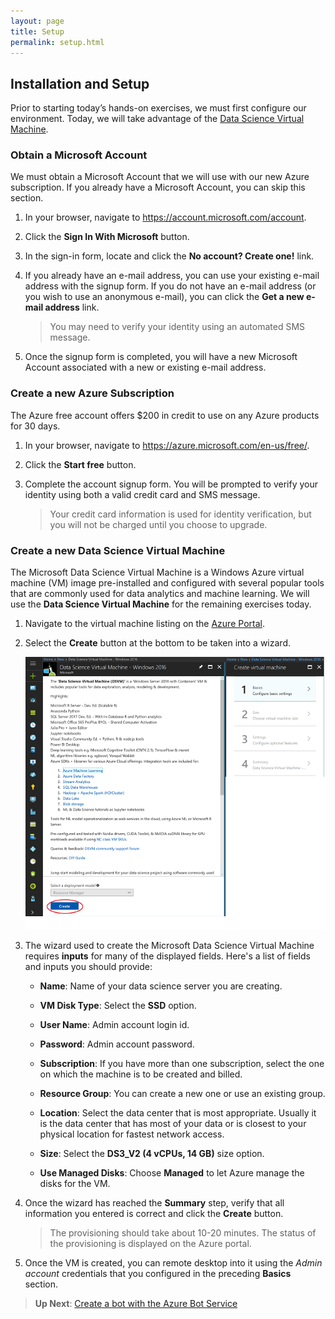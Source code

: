 ```yaml
---
layout: page
title: Setup
permalink: setup.html
---
```


## Installation and Setup

Prior to starting today’s hands-on exercises, we must first configure our environment. Today, we will take advantage of the [Data Science Virtual Machine](https://azuremarketplace.microsoft.com/en-us/marketplace/apps/microsoft-ads.windows-data-science-vm?tab=Overview).

### Obtain a Microsoft Account

We must obtain a Microsoft Account that we will use with our new Azure subscription. If you already have a Microsoft Account, you can skip this section.

1. In your browser, navigate to <https://account.microsoft.com/account>.

1. Click the **Sign In With Microsoft** button.

1. In the sign-in form, locate and click the **No account? Create one!** link.

1. If you already have an e-mail address, you can use your existing e-mail address with the signup form. If you do not have an e-mail address (or you wish to use an anonymous e-mail), you can click the **Get a new e-mail address** link.

	> You may need to verify your identity using an automated SMS message.

1. Once the signup form is completed, you will have a new Microsoft Account associated with a new or existing e-mail address.

### Create a new Azure Subscription

The Azure free account offers $200 in credit to use on any Azure products for 30 days.

1. In your browser, navigate to <https://azure.microsoft.com/en-us/free/>.

1. Click the **Start free** button.

1. Complete the account signup form. You will be prompted to verify your identity using both a valid credit card and SMS message.

	> Your credit card information is used for identity verification, but you will not be charged until you choose to upgrade.

### Create a new Data Science Virtual Machine

The Microsoft Data Science Virtual Machine is a Windows Azure virtual machine (VM) image pre-installed and configured with several popular tools that are commonly used for data analytics and machine learning. We will use the **Data Science Virtual Machine** for the remaining exercises today.

1. Navigate to the virtual machine listing on the [Azure Portal](https://portal.azure.com/#create/microsoft-ads.windows-data-science-vmwindows2016).

1. Select the **Create** button at the bottom to be taken into a wizard.

	![configure-data-science-vm](./media/configure-data-science-virtual-machine.png)

1. The wizard used to create the Microsoft Data Science Virtual Machine requires **inputs** for many of the displayed fields. Here's a list of fields and inputs you should provide:

	- **Name**: Name of your data science server you are creating.

	- **VM Disk Type**: Select the **SSD** option.

	- **User Name**: Admin account login id.

	- **Password**: Admin account password.

	- **Subscription**: If you have more than one subscription, select the one on which the machine is to be created and billed.

	- **Resource Group**: You can create a new one or use an existing group.

	- **Location**: Select the data center that is most appropriate. Usually it is the data center that has most of your data or is closest to your physical location for fastest network access.

	- **Size**: Select the **DS3_V2 (4 vCPUs, 14 GB)** size option.

	- **Use Managed Disks**: Choose **Managed** to let Azure manage the disks for the VM.

1. Once the wizard has reached the **Summary** step, verify that all information you entered is correct and click the **Create** button.

	> The provisioning should take about 10-20 minutes. The status of the provisioning is displayed on the Azure portal.

1. Once the VM is created, you can remote desktop into it using the *Admin account* credentials that you configured in the preceding **Basics** section.

> **Up Next**: [Create a bot with the Azure Bot Service](bot.html)
